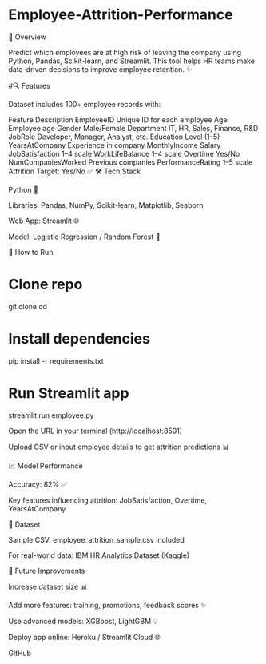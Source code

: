 # Employee-Attrition-Performance
📌 Overview

Predict which employees are at high risk of leaving the company using Python, Pandas, Scikit-learn, and Streamlit.
This tool helps HR teams make data-driven decisions to improve employee retention. ✨

#🔍 Features

Dataset includes 100+ employee records with:

Feature	Description
EmployeeID	Unique ID for each employee
Age	Employee age
Gender	Male/Female
Department	IT, HR, Sales, Finance, R&D
JobRole	Developer, Manager, Analyst, etc.
Education	Level (1–5)
YearsAtCompany	Experience in company
MonthlyIncome	Salary
JobSatisfaction	1–4 scale
WorkLifeBalance	1–4 scale
Overtime	Yes/No
NumCompaniesWorked	Previous companies
PerformanceRating	1–5 scale
Attrition	Target: Yes/No ✅
🛠 Tech Stack

Python 🐍

Libraries: Pandas, NumPy, Scikit-learn, Matplotlib, Seaborn

Web App: Streamlit 🌐

Model: Logistic Regression / Random Forest 🌲

🚀 How to Run
# Clone repo
git clone <repo-link>
cd <repo-folder>

# Install dependencies
pip install -r requirements.txt

# Run Streamlit app
streamlit run employee.py


Open the URL in your terminal (http://localhost:8501)

Upload CSV or input employee details to get attrition predictions 📊

📈 Model Performance

Accuracy: 82% ✅

Key features influencing attrition: JobSatisfaction, Overtime, YearsAtCompany

📂 Dataset

Sample CSV: employee_attrition_sample.csv included

For real-world data: IBM HR Analytics Dataset (Kaggle)

📝 Future Improvements

Increase dataset size 📊

Add more features: training, promotions, feedback scores ✨

Use advanced models: XGBoost, LightGBM 💡

Deploy app online: Heroku / Streamlit Cloud 🌐



GitHub
